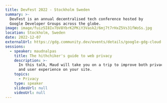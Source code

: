 ```yaml
---
title: DevFest 2022 - Stockholm Sweden
summary: >-
  DevFest is an annual decentralised tech conference hosted by
  Google Developer Groups across the globe.
image: image/fuiz5I8Iv7bV8YbrK2PKiY3Vask2/6mj7t7rHxZ5Vs31fWoSs.jpg
location: Stockholm, Sweden
date: 2022-12-07
externalUrl: https://gdg.community.dev/events/details/google-gdg-cloud-stockholm-presents-devfest-2022-stockholm-sweden/
sessions:
  - speaker: maudnalpas
    title: The hithchiker's guide to web privacy
    description: >-
      In this talk, Maud will take you on a trip to improve both privacy
      and user experience on your site.
    topics:
      - Privacy
    type: speaker
    slidesUrl: null
    videoUrl: null
---
```

